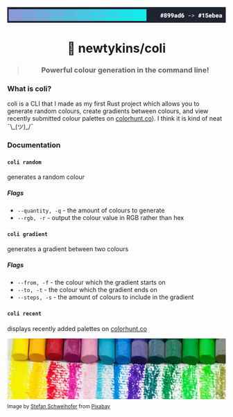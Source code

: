<div align="center">
	<img src="gradient-preview.png" alt="coli gradient" />
	<h1>🎨 newtykins/coli</h1>
	<blockquote>
		<h3>Powerful colour generation in the command line!</h3>
	</blockquote>
</div>

### What is coli?

coli is a CLI that I made as my first Rust project which allows you to generate random colours, create gradients between colours, and view recently submitted colour palettes on [colorhunt.co](https://colorhunt.co)). I think it is kind of neat ¯\\\_(ツ)\_/¯

### Documentation

#### `coli random`

generates a random colour

##### Flags

- `--quantity, -q` - the amount of colours to generate
- `--rgb, -r` - output the colour value in RGB rather than hex

#### `coli gradient`

generates a gradient between two colours

##### Flags

- `--from, -f` - the colour which the gradient starts on
- `--to, -t` - the colour which the gradient ends on
- `--steps, -s` - the amount of colours to include in the gradient

#### `coli recent`

displays recently added palettes on [colorhunt.co](https://colorhunt.co)

<img src="paint.jpg" />
<sub>Image by <a href="https://pixabay.com/users/stux-12364/?utm_source=link-attribution&amp;utm_medium=referral&amp;utm_campaign=image&amp;utm_content=1241879">Stefan Schweihofer</a> from <a href="https://pixabay.com//?utm_source=link-attribution&amp;utm_medium=referral&amp;utm_campaign=image&amp;utm_content=1241879">Pixabay</a></sub>
